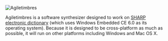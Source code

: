 ![Agiletimbres](http://www.nexhawks.net/sites/nexhawks.net/files/logo.png)

Agiletimbres is a software synthesizer designed to work on [SHARP electronic dictionary](http://www.sharp.co.jp/edictionary/)
(which uses Windows Embedded CE 6.0 as its operating system).
Because it is designed to be cross-platform as much as possible, it will run on other platforms including Windows and Mac OS X.



